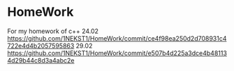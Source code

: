 # HomeWork
For my homework of c++
24.02
https://github.com/1NEKST1/HomeWork/commit/ce4f98ea250d2d708931c4722e4d4b2057595863
29.02
https://github.com/1NEKST1/HomeWork/commit/e507b4d225a3dce4b481134d29b44c8d3a4abc2e
